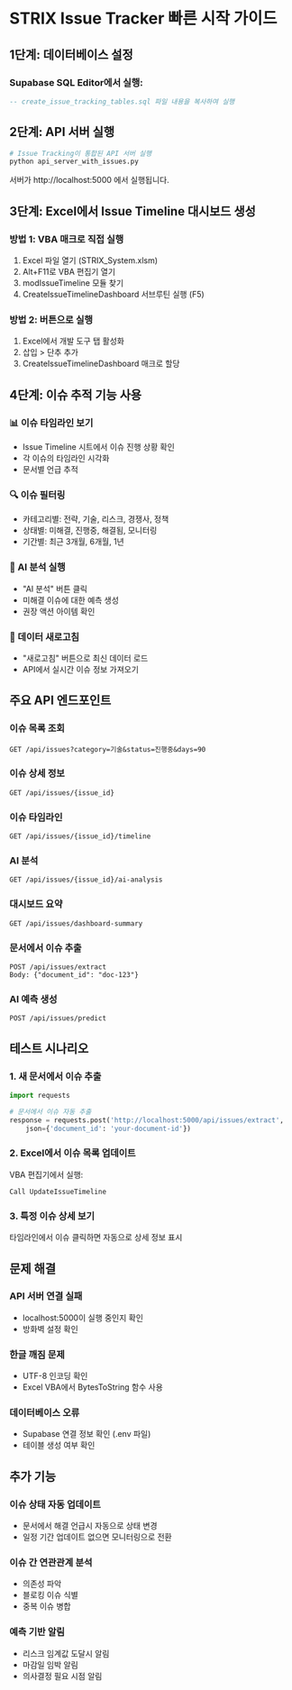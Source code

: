 # STRIX Issue Tracker 빠른 시작 가이드

## 1단계: 데이터베이스 설정

### Supabase SQL Editor에서 실행:
```sql
-- create_issue_tracking_tables.sql 파일 내용을 복사하여 실행
```

## 2단계: API 서버 실행

```bash
# Issue Tracking이 통합된 API 서버 실행
python api_server_with_issues.py
```

서버가 http://localhost:5000 에서 실행됩니다.

## 3단계: Excel에서 Issue Timeline 대시보드 생성

### 방법 1: VBA 매크로 직접 실행
1. Excel 파일 열기 (STRIX_System.xlsm)
2. Alt+F11로 VBA 편집기 열기
3. modIssueTimeline 모듈 찾기
4. CreateIssueTimelineDashboard 서브루틴 실행 (F5)

### 방법 2: 버튼으로 실행
1. Excel에서 개발 도구 탭 활성화
2. 삽입 > 단추 추가
3. CreateIssueTimelineDashboard 매크로 할당

## 4단계: 이슈 추적 기능 사용

### 📊 이슈 타임라인 보기
- Issue Timeline 시트에서 이슈 진행 상황 확인
- 각 이슈의 타임라인 시각화
- 문서별 언급 추적

### 🔍 이슈 필터링
- 카테고리별: 전략, 기술, 리스크, 경쟁사, 정책
- 상태별: 미해결, 진행중, 해결됨, 모니터링
- 기간별: 최근 3개월, 6개월, 1년

### 🤖 AI 분석 실행
- "AI 분석" 버튼 클릭
- 미해결 이슈에 대한 예측 생성
- 권장 액션 아이템 확인

### 🔄 데이터 새로고침
- "새로고침" 버튼으로 최신 데이터 로드
- API에서 실시간 이슈 정보 가져오기

## 주요 API 엔드포인트

### 이슈 목록 조회
```
GET /api/issues?category=기술&status=진행중&days=90
```

### 이슈 상세 정보
```
GET /api/issues/{issue_id}
```

### 이슈 타임라인
```
GET /api/issues/{issue_id}/timeline
```

### AI 분석
```
GET /api/issues/{issue_id}/ai-analysis
```

### 대시보드 요약
```
GET /api/issues/dashboard-summary
```

### 문서에서 이슈 추출
```
POST /api/issues/extract
Body: {"document_id": "doc-123"}
```

### AI 예측 생성
```
POST /api/issues/predict
```

## 테스트 시나리오

### 1. 새 문서에서 이슈 추출
```python
import requests

# 문서에서 이슈 자동 추출
response = requests.post('http://localhost:5000/api/issues/extract', 
    json={'document_id': 'your-document-id'})
```

### 2. Excel에서 이슈 목록 업데이트
VBA 편집기에서 실행:
```vba
Call UpdateIssueTimeline
```

### 3. 특정 이슈 상세 보기
타임라인에서 이슈 클릭하면 자동으로 상세 정보 표시

## 문제 해결

### API 서버 연결 실패
- localhost:5000이 실행 중인지 확인
- 방화벽 설정 확인

### 한글 깨짐 문제
- UTF-8 인코딩 확인
- Excel VBA에서 BytesToString 함수 사용

### 데이터베이스 오류
- Supabase 연결 정보 확인 (.env 파일)
- 테이블 생성 여부 확인

## 추가 기능

### 이슈 상태 자동 업데이트
- 문서에서 해결 언급시 자동으로 상태 변경
- 일정 기간 업데이트 없으면 모니터링으로 전환

### 이슈 간 연관관계 분석
- 의존성 파악
- 블로킹 이슈 식별
- 중복 이슈 병합

### 예측 기반 알림
- 리스크 임계값 도달시 알림
- 마감일 임박 알림
- 의사결정 필요 시점 알림